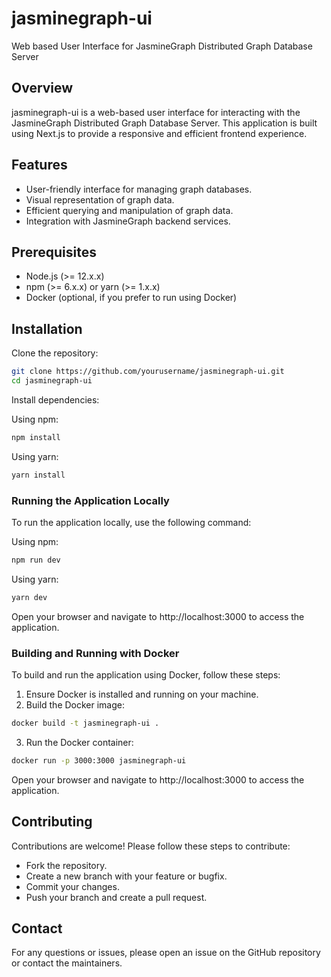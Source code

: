 # jasminegraph-ui

Web based User Interface for JasmineGraph Distributed Graph Database Server

## Overview

jasminegraph-ui is a web-based user interface for interacting with the JasmineGraph Distributed Graph Database Server. This application is built using Next.js to provide a responsive and efficient frontend experience.

## Features

- User-friendly interface for managing graph databases.
- Visual representation of graph data.
- Efficient querying and manipulation of graph data.
- Integration with JasmineGraph backend services.

## Prerequisites

- Node.js (>= 12.x.x)
- npm (>= 6.x.x) or yarn (>= 1.x.x)
- Docker (optional, if you prefer to run using Docker)

## Installation

Clone the repository:

```bash
git clone https://github.com/yourusername/jasminegraph-ui.git
cd jasminegraph-ui
```

Install dependencies:

Using npm:

```bash
npm install
```

Using yarn:

```bash
yarn install
```

### Running the Application Locally

To run the application locally, use the following command:

Using npm:

```bash
npm run dev
```

Using yarn:

```bash
yarn dev
```

Open your browser and navigate to http://localhost:3000 to access the application.

### Building and Running with Docker

To build and run the application using Docker, follow these steps:

1. Ensure Docker is installed and running on your machine.
2. Build the Docker image:

```bash
docker build -t jasminegraph-ui .
```

3. Run the Docker container:

```bash
docker run -p 3000:3000 jasminegraph-ui
```

Open your browser and navigate to http://localhost:3000 to access the application.

## Contributing

Contributions are welcome! Please follow these steps to contribute:

- Fork the repository.
- Create a new branch with your feature or bugfix.
- Commit your changes.
- Push your branch and create a pull request.

## Contact

For any questions or issues, please open an issue on the GitHub repository or contact the maintainers.
